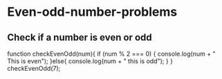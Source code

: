 # Even-odd-number-problems

## Check if a number is even or odd

function checkEvenOdd(num){
  if (num % 2 === 0) {
    console.log(num + " This is even");
  }else{
    console.log(num + " this is odd");
  }
}
checkEvenOdd(7);


